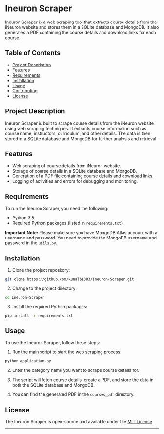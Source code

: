 
# Ineuron Scraper

Ineuron Scraper is a web scraping tool that extracts course details from the iNeuron website and stores them in a SQLite database and MongoDB. It also generates a PDF containing the course details and download links for each course.

## Table of Contents

- [Project Description](#project-description)
- [Features](#features)
- [Requirements](#requirements)
- [Installation](#installation)
- [Usage](#usage)
- [Contributing](#contributing)
- [License](#license)

## Project Description

Ineuron Scraper is built to scrape course details from the iNeuron website using web scraping techniques. It extracts course information such as course name, instructors, curriculum, and other details. The data is then stored in a SQLite database and MongoDB for further analysis and retrieval.

## Features

- Web scraping of course details from iNeuron website.
- Storage of course details in a SQLite database and MongoDB.
- Generation of a PDF file containing course details and download links.
- Logging of activities and errors for debugging and monitoring.

## Requirements

To run the Ineuron Scraper, you need the following:

- Python 3.8
- Required Python packages (listed in `requirements.txt`)

**Important Note:** Please make sure you have MongoDB Atlas account with a username and password. You need to provide the MongoDB username and password in the `utils.py`.

## Installation

1. Clone the project repository:

```bash
git clone https://github.com/kunalb1383/Ineuron-Scraper.git
```

2. Change to the project directory:

```bash
cd Ineuron-Scraper
```

3. Install the required Python packages:

```bash
pip install -r requirements.txt
```

## Usage

To use the Ineuron Scraper, follow these steps:

1. Run the main script to start the web scraping process:

```bash
python application.py
```

2. Enter the category name you want to scrape course details for.

3. The script will fetch course details, create a PDF, and store the data in both the SQLite database and MongoDB.

4. You can find the generated PDF in the `courses_pdf` directory.



## License

The Ineuron Scraper is open-source and available under the [MIT License](LICENSE).

---












